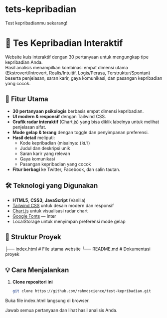 # tets-kepribadian
Test kepribadianmu sekarang!
# 🧠 Tes Kepribadian Interaktif

Website kuis interaktif dengan 30 pertanyaan untuk mengungkap tipe kepribadian Anda.  
Hasil analisis menampilkan kombinasi empat dimensi utama (Ekstrovert/Introvert, Realis/Intuitif, Logis/Perasa, Terstruktur/Spontan) beserta penjelasan, saran karir, gaya komunikasi, dan pasangan kepribadian yang cocok.

## 🚀 Fitur Utama
- **30 pertanyaan psikologis** berbasis empat dimensi kepribadian.
- **UI modern & responsif** dengan Tailwind CSS.
- **Grafik radar interaktif** (Chart.js) yang bisa diklik labelnya untuk melihat penjelasan sifat.
- **Mode gelap & terang** dengan toggle dan penyimpanan preferensi.
- **Hasil detail** meliputi:
  - Kode kepribadian (misalnya: `IRLT`)
  - Judul dan deskripsi unik
  - Saran karir yang relevan
  - Gaya komunikasi
  - Pasangan kepribadian yang cocok
- **Fitur berbagi** ke Twitter, Facebook, dan salin tautan.

## 🛠 Teknologi yang Digunakan
- **HTML5**, **CSS3**, **JavaScript** (Vanilla)
- [Tailwind CSS](https://tailwindcss.com/) untuk desain modern dan responsif
- [Chart.js](https://www.chartjs.org/) untuk visualisasi radar chart
- [Google Fonts](https://fonts.google.com/) — Inter
- LocalStorage untuk menyimpan preferensi mode gelap

## 📂 Struktur Proyek
├── index.html # File utama website
└── README.md # Dokumentasi proyek


## 💡 Cara Menjalankan
1. **Clone repositori ini**
   ```bash
   git clone https://github.com/rahmdscience/test-kepribadian.git
Buka file index.html langsung di browser.

Jawab semua pertanyaan dan lihat hasil analisis Anda.
